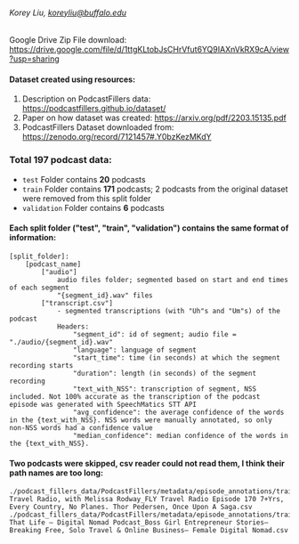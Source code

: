 ###### Korey Liu, koreyliu@buffalo.edu

Google Drive Zip File download: https://drive.google.com/file/d/1ttgKLtobJsCHrVfut6YQ9IAXnVkRX9cA/view?usp=sharing

#### Dataset created using resources:
1. Description on PodcastFillers data: https://podcastfillers.github.io/dataset/
2. Paper on how dataset was created: https://arxiv.org/pdf/2203.15135.pdf
3. PodcastFillers Dataset downloaded from: https://zenodo.org/record/7121457#.Y0bzKezMKdY

### Total 197 podcast data:

- `test` Folder contains **20** podcasts
- `train` Folder contains **171** podcasts; 2 podcasts from the original dataset were removed from this split folder
- `validation` Folder contains **6** podcasts

#### Each split folder ("test", "train", "validation") contains the same format of information:
    [split_folder]: 
        [podcast_name]
            ["audio"]
                audio files folder; segmented based on start and end times of each segment
                "{segment_id}.wav" files
            ["transcript.csv"]
                - segmented transcriptions (with "Uh"s and "Um"s) of the podcast
                Headers:
                    "segment_id": id of segment; audio file = "./audio/{segment_id}.wav"
                    "language": language of segment
                    "start_time": time (in seconds) at which the segment recording starts
                    "duration": length (in seconds) of the segment recording
                    "text_with_NSS": transcription of segment, NSS included. Not 100% accurate as the transcription of the podcast episode was generated with SpeechMatics STT API
                    "avg_confidence": the average confidence of the words in the {text_with_NSS}. NSS words were manually annotated, so only non-NSS words had a confidence value
                    "median_confidence": median confidence of the words in the {text_with_NSS}.


#### Two podcasts were skipped, csv reader could not read them, I think their path names are too long:
    ./podcast_fillers_data/PodcastFillers/metadata/episode_annotations/train/FLY Travel Radio, with Melissa Rodway_FLY Travel Radio Episode 170 7+Yrs, Every Country, No Planes. Thor Pedersen, Once Upon A Saga.csv
    ./podcast_fillers_data/PodcastFillers/metadata/episode_annotations/train/Livin That Life – Digital Nomad Podcast_Boss Girl Entrepreneur Stories–Breaking Free, Solo Travel & Online Business– Female Digital Nomad.csv
